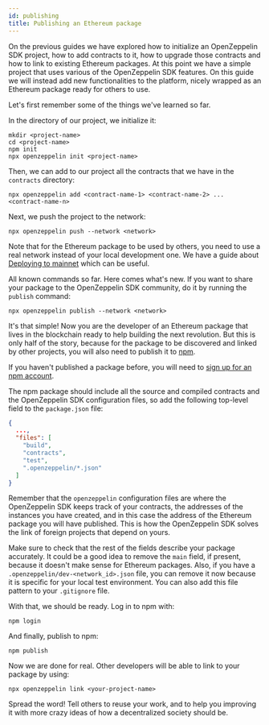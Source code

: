```yaml
---
id: publishing
title: Publishing an Ethereum package
---
```


On the previous guides we have explored how to initialize an OpenZeppelin SDK project,
how to add contracts to it, how to upgrade those contracts and how to link to
existing Ethereum packages. At this point we have a simple project that uses various
of the OpenZeppelin SDK features. On this guide we will instead add new
functionalities to the platform, nicely wrapped as an Ethereum package ready for
others to use.

Let's first remember some of the things we've learned so far.

In the directory of our project, we initialize it:

```console
mkdir <project-name>
cd <project-name>
npm init
npx openzeppelin init <project-name>
```

Then, we can add to our project all the contracts that we have in the
`contracts` directory:

```console
npx openzeppelin add <contract-name-1> <contract-name-2> ... <contract-name-n>
```

Next, we push the project to the network:

```console
npx openzeppelin push --network <network>
```

Note that for the Ethereum package to be used by others, you need to use a real
network instead of your local development one. We have a guide about
[Deploying to mainnet](mainnet) which can be useful.

All known commands so far. Here comes what's new. If you want to share your
package to the OpenZeppelin SDK community, do it by running the `publish` command:

```console
npx openzeppelin publish --network <network>
```

It's that simple! Now you are the developer of an Ethereum package that lives in
the blockchain ready to help building the next revolution. But this is only
half of the story, because for the package to be discovered and linked by
other projects, you will also need to publish it to
[npm](https://www.npmjs.com).

If you haven't published a package before, you will need to
[sign up for an npm account](https://www.npmjs.com/signup).

The npm package should include all the source and compiled contracts and the
OpenZeppelin SDK configuration files, so add the following top-level field to the
`package.json` file:

```json
{
  ...,
  "files": [
    "build",
    "contracts",
    "test",
    ".openzeppelin/*.json"
  ]
}
```

Remember that the `openzeppelin` configuration files are where the OpenZeppelin SDK keeps track of 
your contracts, the addresses of the instances you have created, and in this
case the address of the Ethereum package you will have published. This is how the OpenZeppelin SDK 
solves the link of foreign projects that depend on yours.

Make sure to check that the rest of the fields describe your package
accurately. It could be a good idea to remove the `main` field, if present,
because it doesn't make sense for Ethereum packages. Also, if you have a
`.openzeppelin/dev-<network_id>.json` file, you can remove it now because it is specific for your
local test environment. You can also add this file pattern to your `.gitignore` file.

With that, we should be ready. Log in to npm with:

```console
npm login
```

And finally, publish to npm:

```console
npm publish
```

Now we are done for real. Other developers will be able to link to your
package by using:

```console
npx openzeppelin link <your-project-name>
```

Spread the word! Tell others to reuse your work, and to help you improving it
with more crazy ideas of how a decentralized society should be.
